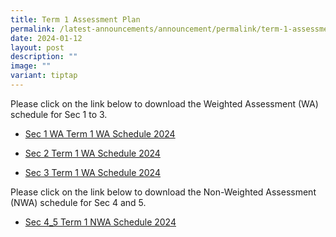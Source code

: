 ```yaml
---
title: Term 1 Assessment Plan
permalink: /latest-announcements/announcement/permalink/term-1-assessment-plan/
date: 2024-01-12
layout: post
description: ""
image: ""
variant: tiptap
---
```

<p>Please click on the link below to download the Weighted Assessment (WA) schedule for Sec 1 to 3.</p><p></p><ul data-tight="true" class="tight"><li><p><a href="/files/S1_2024_Term_1_Weighted_Assessment__Overall_Schedule_12_Jan.pdf" rel="noopener noreferrer nofollow" target="_blank">Sec 1 WA Term 1 WA Schedule 2024</a></p></li><li><p><a href="/files/S2_2024_Term_1_Weighted_Assessment__Overall_Schedule_12_Jan.pdf" rel="noopener noreferrer nofollow" target="_blank">Sec 2 Term 1 WA Schedule 2024</a></p></li><li><p><a href="/files/S3_2024_Term_1_Weighted_Assessment__Overall_Schedule_12_Jan.pdf" rel="noopener noreferrer nofollow" target="_blank">Sec 3 Term 1 WA Schedule 2024</a></p></li></ul><p>Please click on the link below to download the Non-Weighted Assessment (NWA) schedule for Sec 4 and 5.</p><ul data-tight="true" class="tight"><li><p><a href="/files/S4_5_2024_Term_1_Weighted_Assessment__Overall_Schedule_12_Jan_.pdf" rel="noopener noreferrer nofollow" target="_blank">Sec 4_5 Term 1 NWA Schedule 2024</a></p></li></ul><p></p><p></p>
